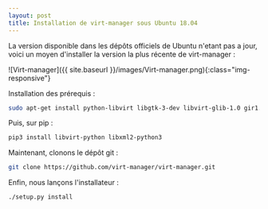 ```yaml
---
layout: post
title: Installation de virt-manager sous Ubuntu 18.04
---
```


La version disponible dans les dépôts officiels de Ubuntu n'etant pas a jour, voici un moyen d'installer la version la plus récente de virt-manager :

![Virt-manager]({{ site.baseurl }}/images/Virt-manager.png){:class="img-responsive"}

Installation des prérequis :

~~~bash
sudo apt-get install python-libvirt libgtk-3-dev libvirt-glib-1.0 gir1.2-gtk-vnc-2.0 gir1.2-spiceclientgtk-3.0 libosinfo-1.0 python-ipaddr gir1.2-vte-2.91 python-libxml2 python-requests python-libvirt python3-pip intltool
~~~

Puis, sur pip :

~~~bash
pip3 install libvirt-python libxml2-python3
~~~

Maintenant, clonons le dépôt git :

~~~bash
git clone https://github.com/virt-manager/virt-manager.git
~~~

Enfin, nous lançons l'installateur :

~~~bash
./setup.py install
~~~

